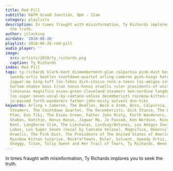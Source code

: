 ```yaml
---
title: Red Pill
subtitle: KAFM Grand Junction, 9pm - 12am
category: playlists
description: In times fraught with misinformation, Ty Richards implores you to seek
  the truth.
author: jclacking
airdate: '2018-06-26'
playlist: 2018-06-26-red-pill
audio_player: ''
image:
  src: artists/2018/ty_richards.png
  caption: Ty Richards
index: Red Pill
tags: ty-richards klark-kent dismemberment-plan calpurnia pink-dust besh-o-drom lindsay-antunes
  speedy-ortiz beatles countdown-quartet arling-cameron push-kings hatchie sting-shaggy
  jagwar-ma king-tuff los-lobos dick-stusso rock-a-teens los-amigos-invisibles tulip-sweet-her-trail-of-tears
  harlem-shakes boss titan honus-honus orwells ruler presidents-of-united-states-of-america
  liminanas magnifico essex-green cleveland-steamers ken-nordine langhorne-slim ween
  los-super-seven-vocal-by-caetano-veloso decemberists rainbow-kitten-surprise okkervil-river
  jo-passed forth-wanderers father-john-misty solvent don-tiki
keywords: Arling + Cameron, The Beatles, Besh o drom, Boss, Calpurnia, The Cleveland
  Steamers, The Countdown Quartet, The Decemberists, Dick Stusso, The Dismemberment
  Plan, Don Tiki, The Essex Green, Father John Misty, Forth Wanderers, The Harlem
  Shakes, Hatchie, Honus Honus, Jagwar Ma, Jo Passed, Ken Nordine, King Tuff, Klark
  Kent, Langhorne Slim, The Limiñanas, Lindsay/Antunes, Los Amigos Invisibles, Los
  Lobos, Los Super Seven (Vocal by Caetano Veloso), Magnifico, Okkervil River, The
  Orwells, The Pink Dust, The Presidents of The United States of America, Push Kings,
  Rainbow Kitten Surprise, Rock*a*Teens, Ruler, Solvent, Speedy Ortiz, Sting &amp;
  Shaggy, Titan, Tulip Sweet and Her Trail of Tears, Ty Richards, Ween
---
```

In times fraught with misinformation, Ty Richards implores you to seek the truth.
